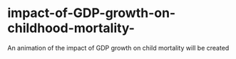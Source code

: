 # impact-of-GDP-growth-on-childhood-mortality-
An animation of the impact of GDP growth on child mortality will be created 
